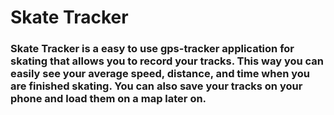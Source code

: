 # Skate Tracker

### Skate Tracker is a easy to use gps-tracker application for skating that allows you to record your tracks. This way you can easily see your average speed, distance, and time when you are finished skating. You can also save your tracks on your phone and load them on a map later on.
